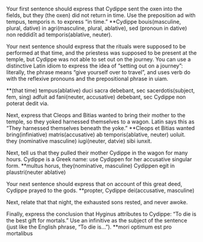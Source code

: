 Your first sentence should express that Cydippe sent the oxen into the fields, but they (the oxen) did not return in time. Use the preposition ad with 
tempus, temporis n. to express “in time.”
**Cydippe bouis(masculine, plural, dative) in agri(masculine, plural, ablative), sed (pronoun in dative) non reddidīt ad temporis(ablative, neuter).

Your next sentence should express that the rituals were supposed to be performed at that time, and the priestess was supposed to be present at the temple,
but Cydippe was not able to set out on the journey. You can use a distinctive Latin idiom to express the idea of “setting out on a journey”: literally, 
the phrase means “give yourself over to travel”, and uses verb do with the reflexive pronouns and the prepositional phrase in uiam.

**(that time) tempus(ablative) duci sacra debebant, sec sacerdotis(subject, fem, sing) adfuit ad fani(neuter, accusative) debebant, sec Cydippe non poterat
dedit via. 


Next, express that Cleops and Bitias wanted to bring their mother to the temple, so they yoked harnessed themselves to a wagon. Latin says this as 
“They harnessed themselves beneath the yoke.”
**Cleops et Bitias wanted bring(infiniative) matris(accusative) ab temporis(ablative, neuter) uoluit. they (nominative masculine) iugi(neuter, datvie) sibi iunxit.

Next, tell us that they pulled their mother Cydippe in the wagon for many hours. Cydippe is a Greek name: use Cydippen for her accusative singular form.
**multus horus, they(nominative, masculine) Cydippen egit in plaustri(neuter ablative)


Your next sentence should express that on account of this great deed, Cydippe prayed to the gods.
**propter, Cydippe dei(accusative, masculine) 

Next, relate that that night, the exhausted sons rested, and never awoke.

Finally, express the conclusion that Hyginus attributes to Cydippe: “To die is the best gift for mortals.” Use an infinitive as the subject of the 
sentence (just like the English phrase, “To die is…”).
**mori optimum est pro mortalibus
